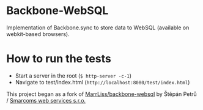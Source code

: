 # Backbone-WebSQL

Implementation of Backbone.sync to store data to WebSQL (available on webkit-based browsers).

# How to run the tests

* Start a server in the root (`$ http-server -c-1`)
* Navigate to test/index.html (`http://localhost:8080/test/index.html`)

This project began as a fork of [MarrLiss/backbone-websql](https://github.com/MarrLiss/backbone-websql) by Štěpán Petrů / [Smarcoms web services s.r.o.](http://www.smarcoms.cz)